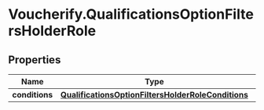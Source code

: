 # Voucherify.QualificationsOptionFiltersHolderRole

## Properties

Name | Type | Description | Notes
------------ | ------------- | ------------- | -------------
**conditions** | [**QualificationsOptionFiltersHolderRoleConditions**](QualificationsOptionFiltersHolderRoleConditions.md) |  | [optional] 


